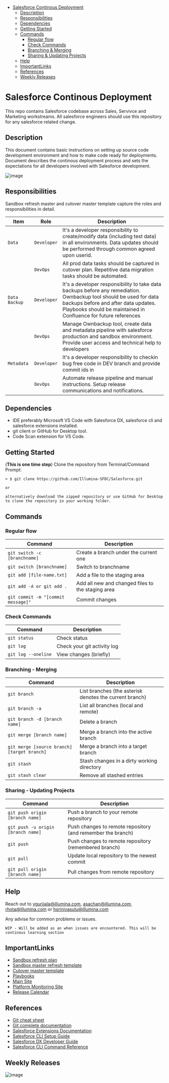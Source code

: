 - [Salesforce Continous Deployment](#salesforce-continous-deployment)
  * [Description](#description)
  * [Responsibilities](#responsibilities)
  * [Dependencies](#dependencies)
  * [Getting Started](#getting-started)
  * [Commands](#commands)
    + [Regular flow](#regular-flow)
    + [Check Commands](#check-commands)
    + [Branching & Merging](#branching---merging)
    + [Sharing & Updating Projects](#sharing---updating-projects)
  * [Help](#help)
  * [ImportantLinks](#importantlinks)
  * [References](#references)
  * [Weekly Releases](#weekly)

# Salesforce Continous Deployment

This repo contains Salesforce codebase across Sales, Servivce and Marketing workstreams. All salesforce engineers should use this repository for any salesforce related change.

## Description

This document contains basic instructions on setting up source code development environment and how to make code ready for deployments. Document describes the continous deployment process and sets the expectations for all developers involved with Salesforce development.

![image](https://user-images.githubusercontent.com/72516897/220410552-969ee682-8c86-4383-b513-6b0c72ac8af8.png)

## Responsibilities

Sandbox refresh master and cutover master template capture the roles and responsibilities in detail.

| Item  | Role | Description |
| ------| -----| ------------|
| `Data` | `Developer` | It's a developer responsibility to create/modify data (including test data) in all environments. Data updates should be performed through common agreed upon userid.|
|        | `DevOps` | All prod data tasks should be captured in cutover plan. Repetitive data migration tasks should be automated.|
| `Data Backup` | `Developer` |It's a developer responsibility to take data backups before any remediation. Ownbackup tool should be used for data backups before and after data updates. Playbooks should be maintained in Confluence for future references|
|               | `DevOps` | Manage Ownbackup tool, create data and metadata pipeline with salesforce production and sandbox environment. Provide user access and technical help to developers |
| `Metadata`| `Developer` | It's a developer responsibility to checkin bug free code in DEV branch and provide commit ids in <link> |
|           | `DevOps` | Automate release pipeline and manual instructions. Setup release communications and notifications.  |

  
## Dependencies

* IDE preferably Microsoft VS Code with Salesforce DX, salesforce cli and salesforce extensions installed.
* git client or GitHub for Desktop tool.
* Code Scan extension for VS Code.


## Getting Started

(**This is one time step**) Clone the repository from Terminal/Command Prompt: 

    > $ git clone https://github.com/Illumina-SFDC/Salesforce.git 
  
    or 
  
    alternatively download the zipped repository or use GitHub for Desktop to clone the repository in your working folder.
  

## Commands

### Regular flow

| Command | Description |
| ------- | ----------- |
| `git switch -c [branchname]` | Create a branch under the current one|
| `git switch [branchname]` | Switch to branchname |
| `git add [file-name.txt]` | Add a file to the staging area |
| `git add -A or git add .` | Add all new and changed files to the staging area |
| `git commit -m "[commit message]"` | Commit changes |


### Check Commands

| Command | Description |
| ------- | ----------- |
| `git status` | Check status |
| `git log` | Check your git activity log |
| `git log --oneline` | View changes (briefly) |


### Branching - Merging

| Command | Description |
| ------- | ----------- |
| `git branch` | List branches (the asterisk denotes the current branch) |
| `git branch -a` | List all branches (local and remote) |
| `git branch -d [branch name]` | Delete a branch |
| `git merge [branch name]` | Merge a branch into the active branch |
| `git merge [source branch] [target branch]` | Merge a branch into a target branch |
| `git stash` | Stash changes in a dirty working directory |
| `git stash clear` | Remove all stashed entries |

### Sharing - Updating Projects

| Command | Description |
| ------- | ----------- |
| `git push origin [branch name]` | Push a branch to your remote repository |
| `git push -u origin [branch name]` | Push changes to remote repository (and remember the branch) |
| `git push` | Push changes to remote repository (remembered branch) |
| `git pull` | Update local repository to the newest commit |
| `git pull origin [branch name]` | Pull changes from remote repository |


## Help
  
Reach out to vgurijala@illumina.com, asachan@illumina.com, rhota@illumina.com or hsrinivasulu@illumina.com

Any advise for common problems or issues.
```
WIP - Will be added as an when issues are encountered. This will be continous learning section
```

## ImportantLinks

- [Sandbox refresh plan](https://illumina.quip.com/KDtsAoZOMmAI/Sandbox-Refresh-Plan-Master#temp:C:IaTd0f0b93b495946879bf920f8e)
- [Sandbox master refresh template](https://illumina.quip.com/bwncALGN2dqM/Sandbox-Refresh-Steps-Master-Template#PKPACA73uQi)
- [Cutover master template](https://illumina.quip.com/bzVfAXajYFba/Quarterly-PROD-CutoverMaster-Template#temp:C:DaT921a8d08ab1a4f16ad131324d)
- [Playbooks](https://confluence.illumina.com/display/SfdcSales/Playbooks)
- [Main Site](https://confluence.illumina.com/pages/viewpage.action?pageId=740835745)
- [Platform Monitoring Site](https://confluence.illumina.com/display/SfdcSales/Operations+Management+Process)
- [Release Calendar](https://confluence.illumina.com/display/SfdcSales/GIS+Release+Management)


## References  

- [Git cheat sheet](https://training.github.com/downloads/github-git-cheat-sheet/)
- [Git complete documentation](https://git-scm.com/docs)
- [Salesforce Extensions Documentation](https://developer.salesforce.com/tools/vscode/)
- [Salesforce CLI Setup Guide](https://developer.salesforce.com/docs/atlas.en-us.sfdx_setup.meta/sfdx_setup/sfdx_setup_intro.htm)
- [Salesforce DX Developer Guide](https://developer.salesforce.com/docs/atlas.en-us.sfdx_dev.meta/sfdx_dev/sfdx_dev_intro.htm)
- [Salesforce CLI Command Reference](https://developer.salesforce.com/docs/atlas.en-us.sfdx_cli_reference.meta/sfdx_cli_reference/cli_reference.htm)

## Weekly Releases

![image](https://user-images.githubusercontent.com/72516897/233111823-e3fadac2-4196-491b-a97c-0ab9efe8fbf0.png)

